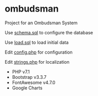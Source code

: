 # ombudsman
Project for an Ombudsman System

Use [schema.sql](https://github.com/murilolh/ombudsman/blob/master/db/schema.sql) to configure the database

Use [load.sql](https://github.com/murilolh/ombudsman/blob/master/db/load.sql) to load initial data

Edit [config.php](https://github.com/murilolh/ombudsman/blob/master/config/config.php) for configuration

Edit [strings.php](https://github.com/murilolh/ombudsman/blob/master/const/strings.php) for localization

* PHP v7.1
* Bootstrap v3.3.7
* FontAwesome v4.7.0
* Google Charts
